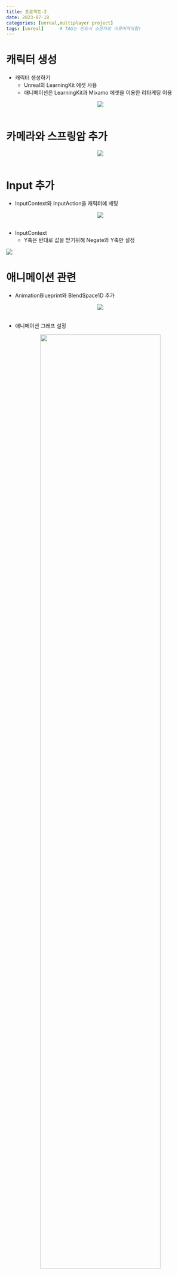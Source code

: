 ```yaml
---
title: 프로젝트-2
date: 2023-07-18
categories: [unreal,multiplayer project]
tags: [unreal]		# TAG는 반드시 소문자로 이루어져야함!
---
```


**캐릭터 생성**
============

* 캐릭터 생성하기
  * Unreal의 LearningKit 에셋 사용
  * 애니메이션은 LearningKit과 Mixamo 에셋을 이용한 리타게팅 이용

<center><img src="./../../../assets/img/Unreal/MultiPlayer/Project-2/Character.png"></center>


<br>

**카메라와 스프링암 추가**
============

<center><img src="./../../../assets/img/Unreal/MultiPlayer/Project-2/Component.png"></center>




<br>

**Input 추가**
===========

* InputContext와 InputAction을 캐릭터에 세팅

<center><img src="./../../../assets/img/Unreal/MultiPlayer/Project-2/EnhancedInput.png">
</center>


<br>

* InputContext 
  * Y축은 반대로 값을 받기위해 Negate와 Y축만 설정


<img src="./../../../assets/img/Unreal/MultiPlayer/Project-2/IMC.png" align="center"/>

<br>


**애니메이션 관련**
==========

* AnimationBlueprint와 BlendSpace1D 추가

<center><img src="./../../../assets/img/Unreal/MultiPlayer/Project-2/ABP-BS.png"></center>


<br>

* 애니메이션 그래프 설정


<center><img src="./../../../assets/img/Unreal/MultiPlayer/Project-2/AnimationLogic.png" style="width: 80%; height: auto;"/></center>

<br>

**NetworkRole**
===========

* 멀티플레이어에서 한 컴퓨터 안에 있는 캐릭터끼리 구분해서 서버인지 클라이언트인지를 구분할 수 있다.

* 어떤 캐릭터를 기준으로 할지를 `ENetRole`이라는 열거형으로 구분할 수 있다.

* Local은 자기 컴퓨터를 기준으로 Remote는 다른 컴퓨터를 기준으로 ENetRole를 부여한다고 생각하면 된다.

<br>

**간단한 ENetRole 설명**
============

* `ROLE_Authority` : 서버에 존재하는 액터

* `ROLE_SimulatedProxy` : 클라이언트에서 자기가 조종하지 않는 캐릭터를 의미

* `ROLE_AutonomousProxy` : 클라이언트에서 자기가 조종하는 캐릭터를 의미

* `ROLE_None` : 구분하지 않음

<br>

**Local Role**
====

* 로컬 플레이어에 대한 네트워크 역할을 정의한다.

### 서버

* 서버에서는 모든 Actor가 Authority를 가진다.

* Authority값을 가짐으로써 Server인지 Client인지 구분한다.


<center><img src="./../../../assets/img/Unreal/MultiPlayer/Project-2/Server%20Local.png" style="width: 80%; height: auto;"></center>

<br>

### 클라이언트

* 클라이언트에서 자기가 조종하는 캐릭터는 AutonomousProxy이다.

* 자기가 조종하지 않는 캐릭터는 SimulatedProxy이다.

<center><img src="./../../../assets/img/Unreal/MultiPlayer/Project-2/Client%20Local.png" style="width: 80%; height: auto;"></center>

<br>

**Remote Role**
======

*  네트워크 연결을 통해 원격 플레이어와 상호작용하는 액터(Actor)에 대한 역할을 정의한다.

* Remote Role은 서버에서는 클라이언트, 클라이언트에서는 서버의 ENetRole을 본다고 생각하면 된다.

<br>

### 서버



<center><img src="./../../../assets/img/Unreal/MultiPlayer/Project-2/Server%20Remote.png" style="width: 80%; height: auto;"></center>

<br>

### 클라이언트

<center><img src="./../../../assets/img/Unreal/MultiPlayer/Project-2/Client%20Remote.png" style="width: 80%; height: auto;"></center>